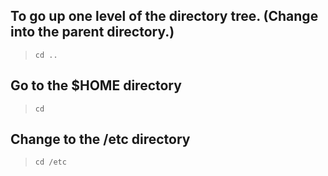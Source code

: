 ## To go up one level of the directory tree.  (Change into the parent directory.)
> ```
> cd ..
> ```

## Go to the $HOME directory
> ```
> cd
> ```

## Change to the /etc directory
> ```
> cd /etc
> ```